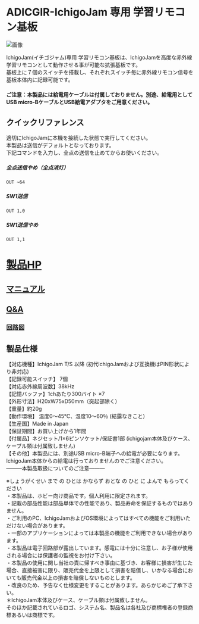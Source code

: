 # ADICGIR-IchigoJam 専用 学習リモコン基板
![画像](https://bit-trade-one.co.jp/wp/wp-content/uploads/2018/10/53df7132ad493040993cafe5b067c46c.png)

IchigoJam(イチゴジャム)専用 学習リモコン基板は、IchigoJamを高度な赤外線学習リモコンとして動作させる事が可能な拡張基板です。   
基板上に７個のスイッチを搭載し、それぞれスイッチ毎に赤外線リモコン信号を基板本体内に記録可能です。

#### ご注意：本製品には給電用ケーブルは付属しておりません。別途、給電用としてUSB micro-BケーブルとUSB給電アダプタをご用意ください。

## クイックリファレンス
適切にIchigoJamに本機を接続した状態で実行してください。  
本製品は送信がデフォルトとなっております。  
下記コマンドを入力し、全点の送信を止めてからお使いください。  
##### 全点送信やめ（全点消灯）
```
OUT ~64
```

##### SW1送信
```
OUT 1,0
```


##### SW1送信やめ
```
OUT 1,1
```



<!--
改行する場合、文末に半角スペース2個を置く

リンクの貼り方
[リンクになる文章](URL)
exp.
[Google](https://www.google.co.jp/)

画像の貼り方
![画像が読めない時に表示されるテキスト](画像のURL)
exp.
![bit-trade-one](https://bit-trade-one.co.jp/wp/wp-content/uploads/tcd-w/logo.png)
※先頭の"!"を忘れないこと


見出しの付け方

# 見出し1

## 見出し1-1

###　見出し1-2

# 見出し2

"#"を増やすと下位の見出しになる


-->


<!--
以下のURL内の"-ADXXXXX-Template"をリポジトリ名/ファイル名に変更 

製品によって無い情報(ライブラリへのリンクなど)は削除すること

ソフトの使い方、ライブラリの使い方などがWordなどである場合は、
各情報フォルダにMarkdown形式に起こし"Readme.md"という名前で保存すること
-->

# [製品HP](https://bit-trade-one.co.jp/adicgir/) 

## [マニュアル](https://github.com/bit-trade-one/ADICGIR/blob/master/Manual/ADICGIR_IchigoJam%E5%AD%A6%E7%BF%92%E3%83%AA%E3%83%A2%E3%82%B3%E3%83%B3_Manual.pdf)

<!--
## [アプリケーションソフト](https://github.com/bit-trade-one/-ADXXXXX-Template/raw/master/App/)  

## [ファームウェア](https://github.com/bit-trade-one/-ADXXXXX-Template/raw/master/Firmware/)
-->
## [Q&A](https://github.com/bit-trade-one/ADICGIR/blob/master/FAQ.md)
<!--
### [ライブラリ](https://github.com/bit-trade-one/-ADXXXXX-Template/raw/master/Library)  

### [サンプルコード](https://github.com/bit-trade-one/-ADXXXXX-Template/raw/master/Sample)  

### [アプリケーションソース](https://github.com/bit-trade-one/-ADXXXXX-Template/raw/master/App_source/)  

### [ファームウェアソース](https://github.com/bit-trade-one/-ADXXXXX-Template/raw/master/Firmware_source/)

### [基板図](https://github.com/bit-trade-one/-ADXXXXX-Template/blob/master/Dimensions/-ADXXXXX-Template-Dimensions.pdf)

### [部品表](https://github.com/bit-trade-one-ADXXXXX-Templateo/blob/master/Partslist/-ADXXXXX-Template-Partslist.md)

-->
### [回路図](https://github.com/bit-trade-one/ADICGIR/blob/master/Schematics/ADICGIR_v11_schematics.pdf)
<!--

## 作例

[BTO公式]()  
[Twitter作例1]()  
[Twitter作例2]()  
[ブログ作例1]()  
[ブログ作例1]()  

## 雑誌掲載情報

[ラズパイマガジンXX年Y月号]()  
[Pc Watch]()
-->
## 製品仕様

【対応機種】IchigoJam T/S 以降 (初代IchigoJamおよび互換機はPIN形状により非対応)  
【記録可能スイッチ】 7個  
【対応赤外線周波数】38kHz  
【記憶バッファ】1chあたり300バイト ×7  
【外形寸法】H20xW75xD50mm（突起部除く）  
【重量】約20g  
【動作環境】 温度0～45℃、湿度10～60％ (結露なきこと）  
【生産国】Made in Japan  
【保証期間】お買い上げから1年間  
【付属品】ネジセット/1×6ピンソケット/保証書1部  (ichigojam本体及びケース、ケーブル類は付属致しません)  
【その他】本製品には、別途USB micro-B端子への給電が必要になります。IchigoJam本体からの給電は行っておりませんのでご注意ください。  
―――本製品取扱についてのご注意―――  
  
※しょうがくせい まで の ひとは かならず おとな の ひと に よんで もらってください  
・本製品は、ホビー向け商品です。個人利用に限定されます。  
・記載の部品性能は部品単体での性能であり、製品寿命を保証するものではありません。  
・ご利用のPC、IchigoJamおよびOS環境によってはすべての機能をご利用いただけない場合があります。  
・一部のアプリケーションによっては本製品の機能をご利用できない場合があります。  
・本製品は電子回路部が露出しています。感電には十分に注意し、お子様が使用される場合には保護者の監視をお付け下さい。  
・本製品の使用に関し当社の責に帰すべき事由に基づき、お客様に損害が生じた場合、直接被害に限り、販売代金を上限として損害を賠償し、いかなる場合においても販売代金以上の損害を賠償しないものとします。  
・改良のため、予告なく仕様変更をすることがあります。あらかじめご了承下さい。  
＊IchigoJam本体及びケース、ケーブル類は付属致しません。  
そのほか記載されているロゴ、システム名、製品名は各社及び商標権者の登録商標あるいは商標です。  
